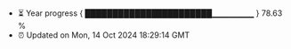 - ⏳ Year progress { ███████████████████████▁▁▁▁▁▁▁ } 78.63 %
- ⏰ Updated on Mon, 14 Oct 2024 18:29:14 GMT

